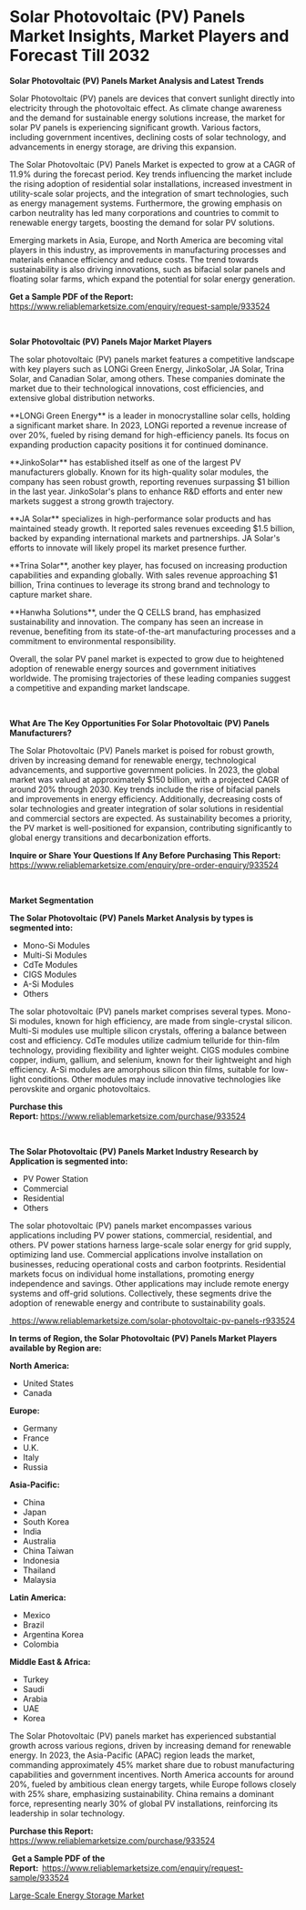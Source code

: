 <p><h1>Solar Photovoltaic (PV) Panels Market Insights, Market Players and Forecast Till 2032</h1></p><p><strong>Solar Photovoltaic (PV) Panels Market Analysis and Latest Trends</strong></p>
<p><p>Solar Photovoltaic (PV) panels are devices that convert sunlight directly into electricity through the photovoltaic effect. As climate change awareness and the demand for sustainable energy solutions increase, the market for solar PV panels is experiencing significant growth. Various factors, including government incentives, declining costs of solar technology, and advancements in energy storage, are driving this expansion.</p><p>The Solar Photovoltaic (PV) Panels Market is expected to grow at a CAGR of 11.9% during the forecast period. Key trends influencing the market include the rising adoption of residential solar installations, increased investment in utility-scale solar projects, and the integration of smart technologies, such as energy management systems. Furthermore, the growing emphasis on carbon neutrality has led many corporations and countries to commit to renewable energy targets, boosting the demand for solar PV solutions.</p><p>Emerging markets in Asia, Europe, and North America are becoming vital players in this industry, as improvements in manufacturing processes and materials enhance efficiency and reduce costs. The trend towards sustainability is also driving innovations, such as bifacial solar panels and floating solar farms, which expand the potential for solar energy generation.</p></p>
<p><strong>Get a Sample PDF of the Report:&nbsp;</strong> <a href="https://www.reliablemarketsize.com/enquiry/request-sample/933524?utm_campaign=2276&utm_medium=2&utm_source=Github&utm_content=ia&utm_term=14022025&utm_id=solar-photovoltaic-pv-panels">https://www.reliablemarketsize.com/enquiry/request-sample/933524</a></p>
<p>&nbsp;</p>
<p><strong>Solar Photovoltaic (PV) Panels Major Market Players</strong></p>
<p><p>The solar photovoltaic (PV) panels market features a competitive landscape with key players such as LONGi Green Energy, JinkoSolar, JA Solar, Trina Solar, and Canadian Solar, among others. These companies dominate the market due to their technological innovations, cost efficiencies, and extensive global distribution networks.</p><p>**LONGi Green Energy** is a leader in monocrystalline solar cells, holding a significant market share. In 2023, LONGi reported a revenue increase of over 20%, fueled by rising demand for high-efficiency panels. Its focus on expanding production capacity positions it for continued dominance.</p><p>**JinkoSolar** has established itself as one of the largest PV manufacturers globally. Known for its high-quality solar modules, the company has seen robust growth, reporting revenues surpassing $1 billion in the last year. JinkoSolar's plans to enhance R&D efforts and enter new markets suggest a strong growth trajectory.</p><p>**JA Solar** specializes in high-performance solar products and has maintained steady growth. It reported sales revenues exceeding $1.5 billion, backed by expanding international markets and partnerships. JA Solar's efforts to innovate will likely propel its market presence further.</p><p>**Trina Solar**, another key player, has focused on increasing production capabilities and expanding globally. With sales revenue approaching $1 billion, Trina continues to leverage its strong brand and technology to capture market share.</p><p>**Hanwha Solutions**, under the Q CELLS brand, has emphasized sustainability and innovation. The company has seen an increase in revenue, benefiting from its state-of-the-art manufacturing processes and a commitment to environmental responsibility.</p><p>Overall, the solar PV panel market is expected to grow due to heightened adoption of renewable energy sources and government initiatives worldwide. The promising trajectories of these leading companies suggest a competitive and expanding market landscape.</p></p>
<p>&nbsp;</p>
<p><strong>What Are The Key Opportunities For Solar Photovoltaic (PV) Panels Manufacturers?</strong></p>
<p><p>The Solar Photovoltaic (PV) Panels market is poised for robust growth, driven by increasing demand for renewable energy, technological advancements, and supportive government policies. In 2023, the global market was valued at approximately $150 billion, with a projected CAGR of around 20% through 2030. Key trends include the rise of bifacial panels and improvements in energy efficiency. Additionally, decreasing costs of solar technologies and greater integration of solar solutions in residential and commercial sectors are expected. As sustainability becomes a priority, the PV market is well-positioned for expansion, contributing significantly to global energy transitions and decarbonization efforts.</p></p>
<p><strong>Inquire or Share Your Questions If Any Before Purchasing This Report:</strong> <a href="https://www.reliablemarketsize.com/enquiry/pre-order-enquiry/933524?utm_campaign=2276&utm_medium=2&utm_source=Github&utm_content=ia&utm_term=14022025&utm_id=solar-photovoltaic-pv-panels">https://www.reliablemarketsize.com/enquiry/pre-order-enquiry/933524</a></p>
<p>&nbsp;</p>
<p><strong>Market Segmentation</strong></p>
<p><strong>The Solar Photovoltaic (PV) Panels Market Analysis by types is segmented into:</strong></p>
<p><ul><li>Mono-Si Modules</li><li>Multi-Si Modules</li><li>CdTe Modules</li><li>CIGS Modules</li><li>A-Si Modules</li><li>Others</li></ul></p>
<p><p>The solar photovoltaic (PV) panels market comprises several types. Mono-Si modules, known for high efficiency, are made from single-crystal silicon. Multi-Si modules use multiple silicon crystals, offering a balance between cost and efficiency. CdTe modules utilize cadmium telluride for thin-film technology, providing flexibility and lighter weight. CIGS modules combine copper, indium, gallium, and selenium, known for their lightweight and high efficiency. A-Si modules are amorphous silicon thin films, suitable for low-light conditions. Other modules may include innovative technologies like perovskite and organic photovoltaics.</p></p>
<p><strong>Purchase this Report:&nbsp;</strong><a href="https://www.reliablemarketsize.com/purchase/933524?utm_campaign=2276&utm_medium=2&utm_source=Github&utm_content=ia&utm_term=14022025&utm_id=solar-photovoltaic-pv-panels">https://www.reliablemarketsize.com/purchase/933524</a></p>
<p>&nbsp;</p>
<p><strong>The Solar Photovoltaic (PV) Panels Market Industry Research by Application is segmented into:</strong></p>
<p><ul><li>PV Power Station</li><li>Commercial</li><li>Residential</li><li>Others</li></ul></p>
<p><p>The solar photovoltaic (PV) panels market encompasses various applications including PV power stations, commercial, residential, and others. PV power stations harness large-scale solar energy for grid supply, optimizing land use. Commercial applications involve installation on businesses, reducing operational costs and carbon footprints. Residential markets focus on individual home installations, promoting energy independence and savings. Other applications may include remote energy systems and off-grid solutions. Collectively, these segments drive the adoption of renewable energy and contribute to sustainability goals.</p></p>
<p><a href="https://www.reliablemarketsize.com/solar-photovoltaic-pv-panels-r933524?utm_campaign=2276&utm_medium=2&utm_source=Github&utm_content=ia&utm_term=14022025&utm_id=solar-photovoltaic-pv-panels">&nbsp;https://www.reliablemarketsize.com/solar-photovoltaic-pv-panels-r933524</a></p>
<p><strong>In terms of Region, the Solar Photovoltaic (PV) Panels Market Players available by Region are:</strong></p>
<p>
    <p> <strong> North America: </strong>
        <ul>
            <li>United States</li>
            <li>Canada</li>
        </ul>
        </p> 
    <p> <strong> Europe: </strong>
        <ul>
            <li>Germany</li>
            <li>France</li>
            <li>U.K.</li>
            <li>Italy</li>
            <li>Russia</li>
        </ul>
        </p> 
    <p> <strong> Asia-Pacific: </strong>
        <ul>
            <li>China</li>
            <li>Japan</li>
            <li>South Korea</li>
            <li>India</li>
            <li>Australia</li>
            <li>China Taiwan</li>
            <li>Indonesia</li>
            <li>Thailand</li>
            <li>Malaysia</li>
        </ul>
        </p> 
    <p> <strong> Latin America: </strong>
        <ul>
            <li>Mexico</li>
            <li>Brazil</li>
            <li>Argentina Korea</li>
            <li>Colombia</li>
        </ul>
        </p> 
    <p> <strong> Middle East & Africa: </strong>
        <ul>
            <li>Turkey</li>
            <li>Saudi</li>
            <li>Arabia</li>
            <li>UAE</li>
            <li>Korea</li>
        </ul>
    </p>
    </p>
<p><p>The Solar Photovoltaic (PV) panels market has experienced substantial growth across various regions, driven by increasing demand for renewable energy. In 2023, the Asia-Pacific (APAC) region leads the market, commanding approximately 45% market share due to robust manufacturing capabilities and government incentives. North America accounts for around 20%, fueled by ambitious clean energy targets, while Europe follows closely with 25% share, emphasizing sustainability. China remains a dominant force, representing nearly 30% of global PV installations, reinforcing its leadership in solar technology.</p></p>
<p><strong>Purchase this Report: </strong><a href="https://www.reliablemarketsize.com/purchase/933524?utm_campaign=2276&utm_medium=2&utm_source=Github&utm_content=ia&utm_term=14022025&utm_id=solar-photovoltaic-pv-panels">https://www.reliablemarketsize.com/purchase/933524</a></p>
<p>&nbsp;<strong>Get a Sample PDF of the Report:&nbsp;&nbsp;</strong><a href="https://www.reliablemarketsize.com/enquiry/request-sample/933524?utm_campaign=2276&utm_medium=2&utm_source=Github&utm_content=ia&utm_term=14022025&utm_id=solar-photovoltaic-pv-panels">https://www.reliablemarketsize.com/enquiry/request-sample/933524</a></p>
<p><strong></strong></p>
<p><p><a href="https://github.com/risingtrista99259/Market-Research-Report-List-1/blob/main/large-scale-energy-storage-market.md?utm_campaign=2276&utm_medium=2&utm_source=Github&utm_content=ia&utm_term=14022025&utm_id=solar-photovoltaic-pv-panels">Large-Scale Energy Storage Market</a></p></p>